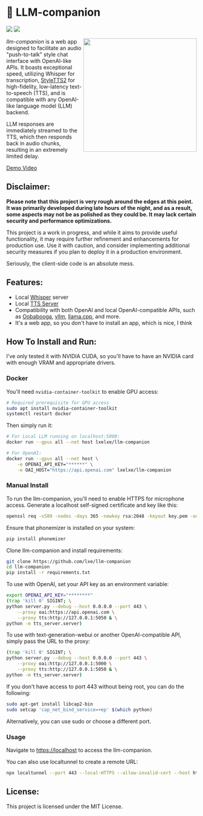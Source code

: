# 🤖 LLM-companion

![](https://img.shields.io/badge/no-bugs-brightgreen.svg) ![](https://img.shields.io/badge/coverage-%F0%9F%92%AF-green.svg)

<img align="right" src="./llm-companion.gif" width="300" />

*llm-companion* is a web app designed to facilitate an audio "push-to-talk" style chat interface with OpenAI-like APIs. It boasts exceptional speed, utilizing Whisper for transcription, [StyleTTS2](https://github.com/yl4579/StyleTTS2) for high-fidelity, low-latency text-to-speech (TTS), and is compatible with any OpenAI-like language model (LLM) backend. 

LLM responses are immediately streamed to the TTS, which then responds back in audio chunks, resulting in an extremely limited delay.

[Demo Video](https://twitter.com/lxe/status/1745348827983560991)

## Disclaimer:

**Please note that this project is very rough around the edges at this point. It was primarily developed during late hours of the night, and as a result, some aspects may not be as polished as they could be. It may lack certain security and performance optimizations.**

This project is a work in progress, and while it aims to provide useful functionality, it may require further refinement and enhancements for production use. Use it with caution, and consider implementing additional security measures if you plan to deploy it in a production environment.

Seriously, the client-side code is an absolute mess.

## Features:

- Local [Whisper](https://openai.com/research/whisper) server
- Local [TTS Server](https://github.com/lxe/tts-server)
- Compatibility with both OpenAI and local OpenAI-compatible APIs, such as [Oobabooga](https://github.com/oobabooga/text-generation-webui), [vllm](https://github.com/vllm-project/vllm), [llama.cpp](https://github.com/ggerganov/llama.cpp), and more.
- It's a web app, so you don't have to install an app, which is nice, I think

## How To Install and Run:

I've only tested it with NVIDIA CUDA, so you'll have to have an NVIDIA card with enough VRAM and appropriate drivers.

### Docker

You'll need `nvidia-container-toolkit` to enable GPU access:

```bash
# Required prerequisite for GPU access
sudo apt install nvidia-container-toolkit
systemctl restart docker
```

Then simply run it:

```bash
# For Local LLM running on localhost:5000:
docker run --gpus all --net host lxelxe/llm-companion

# For OpenAI:
docker run --gpus all --net host \
    -e OPENAI_API_KEY="******" \
    -e OAI_HOST="https://api.openai.com" lxelxe/llm-companion 
```

### Manual Install

To run the llm-companion, you'll need to enable HTTPS for microphone access. Generate a localhost self-signed certificate and key like this:

```bash
openssl req -x509 -nodes -days 365 -newkey rsa:2048 -keyout key.pem -out cert.pem -subj "/CN=localhost"
```

Ensure that phonemizer is installed on your system:

```bash
pip install phonemizer
```

Clone llm-companion and install requirements: 

```bash
git clone https://github.com/lxe/llm-companion
cd llm-companion
pip install -r requirements.txt
```

To use with OpenAI, set your API key as an environment variable:

```bash
export OPENAI_API_KEY="********"
(trap 'kill 0' SIGINT; \
python server.py --debug --host 0.0.0.0 --port 443 \
    --proxy oai:https://api.openai.com \
    --proxy tts:http://127.0.0.1:5050 & \
python -m tts_server.server)
```

To use with text-generation-webui or another OpenAI-compatible API, simply pass the URL to the proxy:

```bash
(trap 'kill 0' SIGINT; \
python server.py --debug --host 0.0.0.0 --port 443 \
    --proxy oai:http://127.0.0.1:5000 \
    --proxy tts:http://127.0.0.1:5050 & \
python -m tts_server.server)
```

If you don't have access to port 443 without being root, you can do the following:

```bash
sudo apt-get install libcap2-bin
sudo setcap 'cap_net_bind_service=+ep' $(which python)
```

Alternatively, you can use sudo or choose a different port.

### Usage

Navigate to [https://localhost](https://localhost) to access the llm-companion.

You can also use localtunnel to create a remote URL:

```bash
npx localtunnel --port 443 --local-HTTPS --allow-invalid-cert --host http://loca.lt
```

## License:

This project is licensed under the MIT License.
